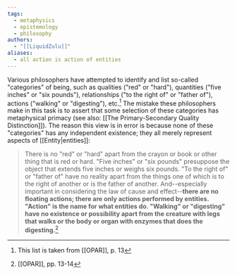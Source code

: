 ```yaml
---
tags:
  - metaphysics
  - epistemology
  - philosophy
authors:
  - "[[LiquidZulu]]"
aliases:
  - all action is action of entities
---
```

Various philosophers have attempted to identify and list so-called "categories" of being, such as qualities ("red" or "hard"), quantities ("five inches" or "six pounds"), relationships ("to the right of" or "father of"), actions ("walking" or "digesting"), etc.[^1] The mistake these philosophers make in this task is to assert that some selection of these categories has metaphysical primacy (see also: [[The Primary-Secondary Quality Distinction]]). The reason this view is in error is because none of these "categories" has any independent existence; they all merely represent aspects of [[Entity|entities]]:

>There is no "red" or "hard" apart from the crayon or book or other thing that is red or hard. "Five inches" or "six pounds" presuppose the object that extends five inches or weighs six pounds. "To the right of" or "father of" have no reality apart from the things one of which is to the right of another or is the father of another. And--especially important in considering the law of cause and effect--**there are no floating actions; there are only actions performed by entities. "Action" is the name for what entities do. "Walking" or "digesting" have no existence or possibility apart from the creature with legs that walks or the body or organ with enzymes that does the digesting.**[^2]

[^1]: This list is taken from [[OPAR]], p. 13
[^2]: [[OPAR]], pp. 13-14